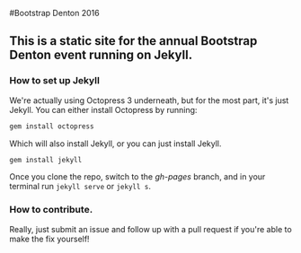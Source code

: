 #Bootstrap Denton 2016
## This is a static site for the annual Bootstrap Denton event running on Jekyll.

### How to set up Jekyll
We're actually using Octopress 3 underneath, but for the most part, it's just Jekyll. You can either install Octopress by running:

```bash
gem install octopress
```

Which will also install Jekyll, or you can just install Jekyll.

```bash
gem install jekyll
```

Once you clone the repo, switch to the *gh-pages* branch, and in your terminal run `jekyll serve` or `jekyll s`.


### How to contribute.
Really, just submit an issue and follow up with a pull request if you're able to make the fix yourself!